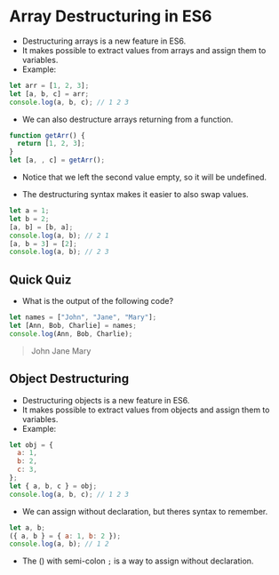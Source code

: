 # Array Destructuring in ES6

- Destructuring arrays is a new feature in ES6.
- It makes possible to extract values from arrays and assign them to variables.
- Example:

```js
let arr = [1, 2, 3];
let [a, b, c] = arr;
console.log(a, b, c); // 1 2 3
```

- We can also destructure arrays returning from a function.

```js
function getArr() {
  return [1, 2, 3];
}
let [a, , c] = getArr();
```

- Notice that we left the second value empty, so it will be undefined.

- The destructuring syntax makes it easier to also swap values.

```js
let a = 1;
let b = 2;
[a, b] = [b, a];
console.log(a, b); // 2 1
[a, b = 3] = [2];
console.log(a, b); // 2 3
```

## Quick Quiz

- What is the output of the following code?

```js
let names = ["John", "Jane", "Mary"];
let [Ann, Bob, Charlie] = names;
console.log(Ann, Bob, Charlie);
```

> John Jane Mary

## Object Destructuring

- Destructuring objects is a new feature in ES6.
- It makes possible to extract values from objects and assign them to variables.
- Example:

```js
let obj = {
  a: 1,
  b: 2,
  c: 3,
};
let { a, b, c } = obj;
console.log(a, b, c); // 1 2 3
```

- We can assign without declaration, but theres syntax to remember.

```js
let a, b;
({ a, b } = { a: 1, b: 2 });
console.log(a, b); // 1 2
```

- The () with semi-colon `;` is a way to assign without declaration.
